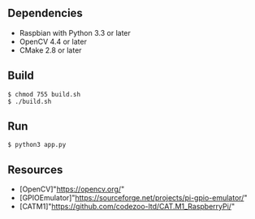 ## Dependencies
- Raspbian with Python 3.3 or later
- OpenCV 4.4 or later
- CMake 2.8 or later

## Build
~~~
$ chmod 755 build.sh
$ ./build.sh
~~~

## Run
~~~
$ python3 app.py
~~~

## Resources
* [OpenCV]"https://opencv.org/"
* [GPIOEmulator]"https://sourceforge.net/projects/pi-gpio-emulator/"
* [CATM1]"https://github.com/codezoo-ltd/CAT.M1_RaspberryPi/"